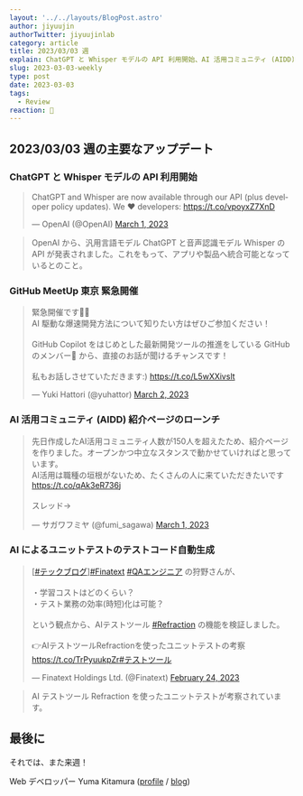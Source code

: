 ```yaml
---
layout: '../../layouts/BlogPost.astro'
author: jiyuujin
authorTwitter: jiyuujinlab
category: article
title: 2023/03/03 週
explain: ChatGPT と Whisper モデルの API 利用開始、AI 活用コミュニティ (AIDD) 紹介ページのローンチ
slug: 2023-03-03-weekly
type: post
date: 2023-03-03
tags:
  - Review
reaction: 🚀
---
```


## 2023/03/03 週の主要なアップデート

### ChatGPT と Whisper モデルの API 利用開始

<blockquote class="twitter-tweet"><p lang="en" dir="ltr">ChatGPT and Whisper are now available through our API (plus developer policy updates). We ❤️ developers: <a href="https://t.co/vpoyxZ7XnD">https://t.co/vpoyxZ7XnD</a></p>&mdash; OpenAI (@OpenAI) <a href="https://twitter.com/OpenAI/status/1630992406542970880?ref_src=twsrc%5Etfw">March 1, 2023</a></blockquote> <script async src="https://platform.twitter.com/widgets.js" charset="utf-8"></script>

> OpenAI から、汎用言語モデル ChatGPT と音声認識モデル Whisper の API が発表されました。これをもって、アプリや製品へ統合可能となっているとのこと。

### GitHub MeetUp 東京 緊急開催

<blockquote class="twitter-tweet"><p lang="ja" dir="ltr">緊急開催です🎉🎉<br>AI 駆動な爆速開発方法について知りたい方はぜひご参加ください！<br><br>GitHub Copilot をはじめとした最新開発ツールの推進をしている GitHub のメンバー🥑 から、直接のお話が聞けるチャンスです！<br><br>私もお話しさせていただきます:) <a href="https://t.co/L5wXXivslt">https://t.co/L5wXXivslt</a></p>&mdash; Yuki Hattori (@yuhattor) <a href="https://twitter.com/yuhattor/status/1631228733142228992?ref_src=twsrc%5Etfw">March 2, 2023</a></blockquote> <script async src="https://platform.twitter.com/widgets.js" charset="utf-8"></script>

### AI 活用コミュニティ (AIDD) 紹介ページのローンチ

<blockquote class="twitter-tweet"><p lang="ja" dir="ltr">先日作成したAI活用コミュニティ人数が150人を超えたため、紹介ページを作りました。オープンかつ中立なスタンスで動かせていければと思っています。<br>AI活用は職種の垣根がないため、たくさんの人に来ていただきたいです<a href="https://t.co/qAk3eR736j">https://t.co/qAk3eR736j</a><br><br>スレッド→</p>&mdash; サガワフミヤ (@fumi_sagawa) <a href="https://twitter.com/fumi_sagawa/status/1630719884844998656?ref_src=twsrc%5Etfw">March 1, 2023</a></blockquote> <script async src="https://platform.twitter.com/widgets.js" charset="utf-8"></script>

### AI によるユニットテストのテストコード自動生成

<blockquote class="twitter-tweet"><p lang="ja" dir="ltr">[<a href="https://twitter.com/hashtag/%E3%83%86%E3%83%83%E3%82%AF%E3%83%96%E3%83%AD%E3%82%B0?src=hash&amp;ref_src=twsrc%5Etfw">#テックブログ</a>]<a href="https://twitter.com/hashtag/Finatext?src=hash&amp;ref_src=twsrc%5Etfw">#Finatext</a> <a href="https://twitter.com/hashtag/QA%E3%82%A8%E3%83%B3%E3%82%B8%E3%83%8B%E3%82%A2?src=hash&amp;ref_src=twsrc%5Etfw">#QAエンジニア</a> の狩野さんが、<br><br>・学習コストはどのくらい？<br>・テスト業務の効率(時短)化は可能？<br><br>という観点から、AIテストツール <a href="https://twitter.com/hashtag/Refraction?src=hash&amp;ref_src=twsrc%5Etfw">#Refraction</a> の機能を検証しました。<br><br>👉AIテストツールRefractionを使ったユニットテストの考察<a href="https://t.co/TrPyuukpZr">https://t.co/TrPyuukpZr</a><a href="https://twitter.com/hashtag/%E3%83%86%E3%82%B9%E3%83%88%E3%83%84%E3%83%BC%E3%83%AB?src=hash&amp;ref_src=twsrc%5Etfw">#テストツール</a></p>&mdash; Finatext Holdings Ltd. (@Finatext) <a href="https://twitter.com/Finatext/status/1628980577667018752?ref_src=twsrc%5Etfw">February 24, 2023</a></blockquote> <script async src="https://platform.twitter.com/widgets.js" charset="utf-8"></script>

> AI テストツール Refraction を使ったユニットテストが考察されています。

## 最後に

それでは、また来週！

Web デベロッパー Yuma Kitamura ([profile](https://yuma-kitamura.nekohack.me/) / [blog](https://blog.nekohack.me/))
